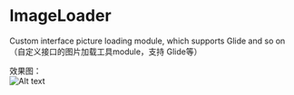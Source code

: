 # ImageLoader
Custom interface picture loading module, which supports Glide and so on（自定义接口的图片加载工具module，支持 Glide等）  


效果图：  
![Alt text](https://github.com/xuningjack/ImageLoader/raw/master/image/image.jpg)  
